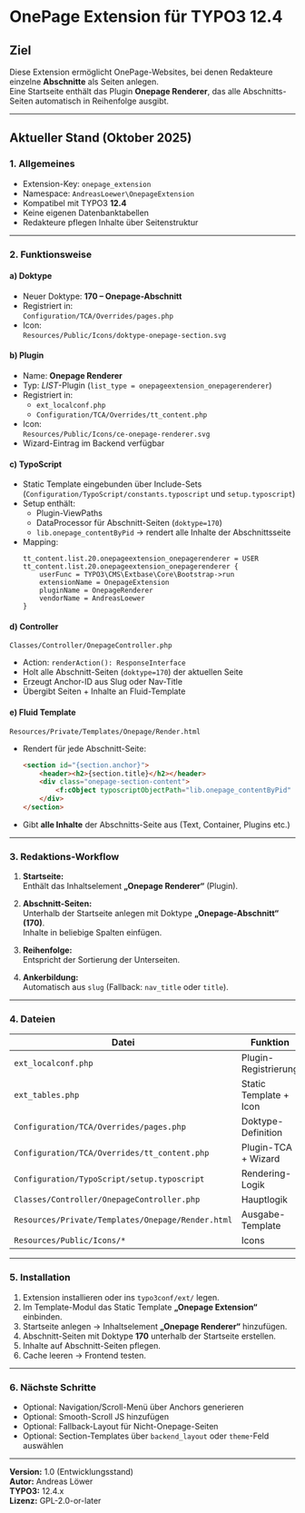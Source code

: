 # OnePage Extension für TYPO3 12.4

## Ziel
Diese Extension ermöglicht OnePage-Websites, bei denen Redakteure einzelne **Abschnitte** als Seiten anlegen.  
Eine Startseite enthält das Plugin **Onepage Renderer**, das alle Abschnitts-Seiten automatisch in Reihenfolge ausgibt.

---

## Aktueller Stand (Oktober 2025)

### 1. Allgemeines
- Extension-Key: `onepage_extension`
- Namespace: `AndreasLoewer\OnepageExtension`
- Kompatibel mit TYPO3 **12.4**
- Keine eigenen Datenbanktabellen
- Redakteure pflegen Inhalte über Seitenstruktur

---

### 2. Funktionsweise

#### a) Doktype
- Neuer Doktype: **170 – Onepage-Abschnitt**
- Registriert in:  
  `Configuration/TCA/Overrides/pages.php`
- Icon:  
  `Resources/Public/Icons/doktype-onepage-section.svg`

#### b) Plugin
- Name: **Onepage Renderer**
- Typ: *LIST*-Plugin (`list_type = onepageextension_onepagerenderer`)
- Registriert in:  
  - `ext_localconf.php`
  - `Configuration/TCA/Overrides/tt_content.php`
- Icon:  
  `Resources/Public/Icons/ce-onepage-renderer.svg`
- Wizard-Eintrag im Backend verfügbar

#### c) TypoScript
- Static Template eingebunden über Include-Sets  
  (`Configuration/TypoScript/constants.typoscript` und `setup.typoscript`)
- Setup enthält:
  - Plugin-ViewPaths
  - DataProcessor für Abschnitt-Seiten (`doktype=170`)
  - `lib.onepage_contentByPid` → rendert alle Inhalte der Abschnittsseite
- Mapping:
  ```typoscript
  tt_content.list.20.onepageextension_onepagerenderer = USER
  tt_content.list.20.onepageextension_onepagerenderer {
      userFunc = TYPO3\CMS\Extbase\Core\Bootstrap->run
      extensionName = OnepageExtension
      pluginName = OnepageRenderer
      vendorName = AndreasLoewer
  }
  ```

#### d) Controller
`Classes/Controller/OnepageController.php`
- Action: `renderAction(): ResponseInterface`
- Holt alle Abschnitt-Seiten (`doktype=170`) der aktuellen Seite
- Erzeugt Anchor-ID aus Slug oder Nav-Title
- Übergibt Seiten + Inhalte an Fluid-Template

#### e) Fluid Template
`Resources/Private/Templates/Onepage/Render.html`
- Rendert für jede Abschnitt-Seite:
  ```html
  <section id="{section.anchor}">
      <header><h2>{section.title}</h2></header>
      <div class="onepage-section-content">
          <f:cObject typoscriptObjectPath="lib.onepage_contentByPid" data="{pid: section.uid}" />
      </div>
  </section>
  ```
- Gibt **alle Inhalte** der Abschnitts-Seite aus (Text, Container, Plugins etc.)

---

### 3. Redaktions-Workflow

1. **Startseite:**  
   Enthält das Inhaltselement **„Onepage Renderer“** (Plugin).

2. **Abschnitt-Seiten:**  
   Unterhalb der Startseite anlegen mit Doktype **„Onepage-Abschnitt“ (170)**.  
   Inhalte in beliebige Spalten einfügen.

3. **Reihenfolge:**  
   Entspricht der Sortierung der Unterseiten.

4. **Ankerbildung:**  
   Automatisch aus `slug` (Fallback: `nav_title` oder `title`).

---

### 4. Dateien

| Datei | Funktion |
|-------|-----------|
| `ext_localconf.php` | Plugin-Registrierung |
| `ext_tables.php` | Static Template + Icon |
| `Configuration/TCA/Overrides/pages.php` | Doktype-Definition |
| `Configuration/TCA/Overrides/tt_content.php` | Plugin-TCA + Wizard |
| `Configuration/TypoScript/setup.typoscript` | Rendering-Logik |
| `Classes/Controller/OnepageController.php` | Hauptlogik |
| `Resources/Private/Templates/Onepage/Render.html` | Ausgabe-Template |
| `Resources/Public/Icons/*` | Icons |

---

### 5. Installation

1. Extension installieren oder ins `typo3conf/ext/` legen.  
2. Im Template-Modul das Static Template **„Onepage Extension“** einbinden.  
3. Startseite anlegen → Inhaltselement **„Onepage Renderer“** hinzufügen.  
4. Abschnitt-Seiten mit Doktype **170** unterhalb der Startseite erstellen.  
5. Inhalte auf Abschnitt-Seiten pflegen.  
6. Cache leeren → Frontend testen.

---

### 6. Nächste Schritte

- Optional: Navigation/Scroll-Menü über Anchors generieren  
- Optional: Smooth-Scroll JS hinzufügen  
- Optional: Fallback-Layout für Nicht-Onepage-Seiten  
- Optional: Section-Templates über `backend_layout` oder `theme`-Feld auswählen  

---

**Version:** 1.0 (Entwicklungsstand)  
**Autor:** Andreas Löwer  
**TYPO3:** 12.4.x  
**Lizenz:** GPL-2.0-or-later
